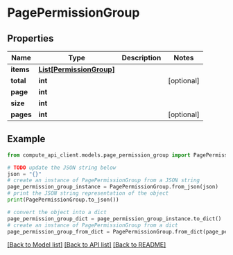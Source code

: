 # PagePermissionGroup


## Properties

Name | Type | Description | Notes
------------ | ------------- | ------------- | -------------
**items** | [**List[PermissionGroup]**](PermissionGroup.md) |  | 
**total** | **int** |  | [optional] 
**page** | **int** |  | 
**size** | **int** |  | 
**pages** | **int** |  | [optional] 

## Example

```python
from compute_api_client.models.page_permission_group import PagePermissionGroup

# TODO update the JSON string below
json = "{}"
# create an instance of PagePermissionGroup from a JSON string
page_permission_group_instance = PagePermissionGroup.from_json(json)
# print the JSON string representation of the object
print(PagePermissionGroup.to_json())

# convert the object into a dict
page_permission_group_dict = page_permission_group_instance.to_dict()
# create an instance of PagePermissionGroup from a dict
page_permission_group_from_dict = PagePermissionGroup.from_dict(page_permission_group_dict)
```
[[Back to Model list]](../README.md#documentation-for-models) [[Back to API list]](../README.md#documentation-for-api-endpoints) [[Back to README]](../README.md)


